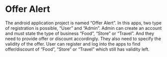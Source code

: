 # Offer Alert
The android application project is named “Offer Alert”. In this apps, two type of registration is possible, “User” and “Admin”. Admin can create an account and must state the type of business “Food”, “Store” or “Travel”. And they need to provide offer or discount accordingly. They also need to specify the validity of the offer. User can register and log into the apps to find offer/discount of “Food”, “Store” or “Travel” which still has validity left.
